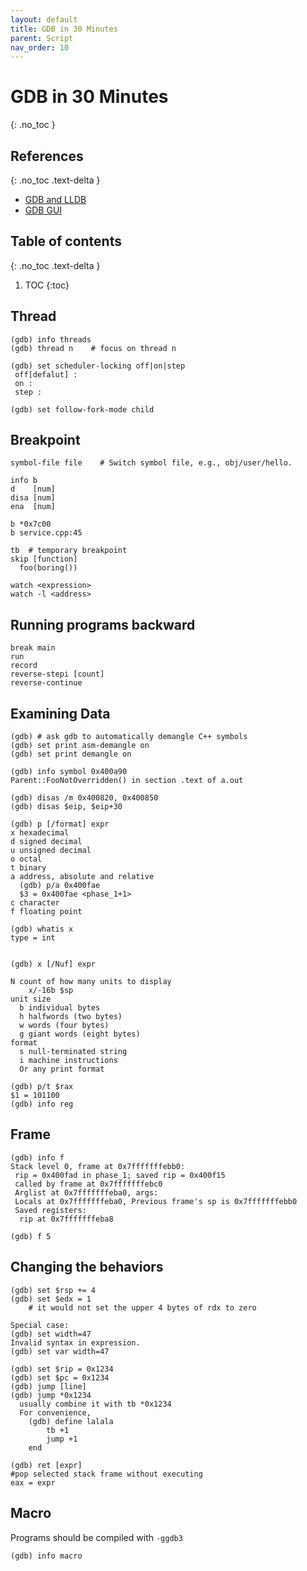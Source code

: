 ```yaml
---
layout: default
title: GDB in 30 Minutes
parent: Script
nav_order: 10
---
```


# GDB in 30 Minutes
{: .no_toc }

## References
{: .no_toc .text-delta }

- [GDB and LLDB](https://lldb.llvm.org/use/map.html)
- [GDB GUI](https://www.gdbgui.com/)

## Table of contents
{: .no_toc .text-delta }

1. TOC
{:toc}

## Thread

```
(gdb) info threads
(gdb) thread n    # focus on thread n

(gdb) set scheduler-locking off|on|step
 off[defalut] : 
 on : 
 step : 
 
(gdb) set follow-fork-mode child
```

## Breakpoint

```
symbol-file file    # Switch symbol file, e.g., obj/user/hello.

info b
d    [num]
disa [num]
ena  [num]

b *0x7c00
b service.cpp:45

tb  # temporary breakpoint
skip [function]
  foo(boring())
  
watch <expression>
watch -l <address>
```

## Running programs backward

```
break main
run
record
reverse-stepi [count]
reverse-continue
```

## Examining Data

```
(gdb) # ask gdb to automatically demangle C++ symbols
(gdb) set print asm-demangle on
(gdb) set print demangle on

(gdb) info symbol 0x400a90
Parent::FooNotOverridden() in section .text of a.out

(gdb) disas /m 0x400820, 0x400850
(gdb) disas $eip, $eip+30

(gdb) p [/format] expr
x hexadecimal
d signed decimal
u unsigned decimal
o octal
t binary
a address, absolute and relative
  (gdb) p/a 0x400fae
  $3 = 0x400fae <phase_1+1>
c character
f floating point

(gdb) whatis x
type = int


(gdb) x [/Nuf] expr

N count of how many units to display
	x/-16b $sp
unit size
  b individual bytes
  h halfwords (two bytes)
  w words (four bytes)
  g giant words (eight bytes)
format
  s null-terminated string
  i machine instructions
  Or any print format
  
(gdb) p/t $rax
$1 = 101100
(gdb) info reg
```

## Frame

```
(gdb) info f
Stack level 0, frame at 0x7fffffffebb0:
 rip = 0x400fad in phase_1; saved rip = 0x400f15
 called by frame at 0x7fffffffebc0
 Arglist at 0x7fffffffeba0, args:
 Locals at 0x7fffffffeba0, Previous frame's sp is 0x7fffffffebb0
 Saved registers:
  rip at 0x7fffffffeba8
  
(gdb) f 5
```

## Changing the behaviors 

```
(gdb) set $rsp += 4
(gdb) set $edx = 1  
	# it would not set the upper 4 bytes of rdx to zero

Special case:
(gdb) set width=47
Invalid syntax in expression.
(gdb) set var width=47

(gdb) set $rip = 0x1234
(gdb) set $pc = 0x1234
(gdb) jump [line]
(gdb) jump *0x1234
  usually combine it with tb *0x1234
  For convenience,
    (gdb) define lalala
        tb +1
        jump +1
    end

(gdb) ret [expr]
#pop selected stack frame without executing
eax = expr
```

## Macro

Programs should be compiled with `-ggdb3`

```
(gdb) info macro
```
